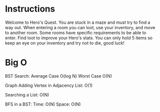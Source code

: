 # Instructions
Welcome to Hero's Quest. You are stuck in a maze and must try to find a way out. When entering a room you can loot, use your inventory, and move to another room. Some rooms have specific requirements to be able to enter. Find loot to improve your Hero's stats. You can only hold 5 items so keep an eye on your inventory and try not to die, good luck!


# Big O
BST Search:     Average Case O(log N)
                Worst Case O(N)

Graph Adding Vertex in Adjacency List:  O(1)

Searching a List:   O(N)

BFS in a BST:   Time: O(N)
                Space: O(N)